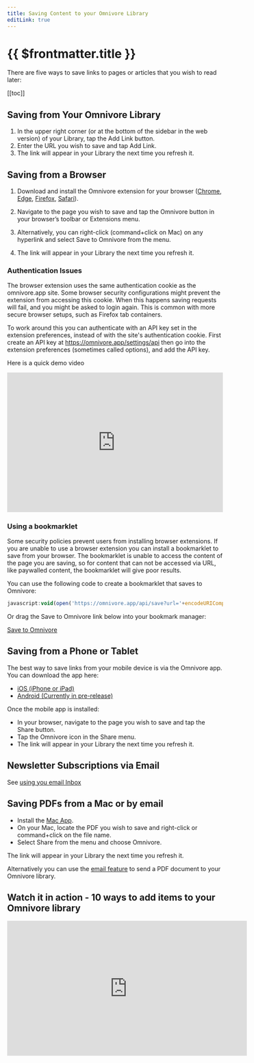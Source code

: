 ```yaml
---
title: Saving Content to your Omnivore Library
editLink: true
---
```


# {{ $frontmatter.title }}

There are five ways to save links to pages or articles that you wish to read later:

[[toc]]

## Saving from Your Omnivore Library

1. In the upper right corner (or at the bottom of the sidebar in the web version) of your Library, tap the Add Link button.
2. Enter the URL you wish to save and tap Add Link.
3. The link will appear in your Library the next time you refresh it.

## Saving from a Browser

1. Download and install the Omnivore extension for your browser ([Chrome](https://omnivore.app/install/chrome), [Edge](https://omnivore.app/install/edge), [Firefox](https://omnivore.app/install/firefox), [Safari](https://omnivore.app/install/safari)).

2. Navigate to the page you wish to save and tap the Omnivore button in your browser’s toolbar or Extensions menu.
3. Alternatively, you can right-click (command+click on Mac) on any hyperlink and select Save to Omnivore from the menu.
4. The link will appear in your Library the next time you refresh it.

### Authentication Issues

The browser extension uses the same authentication cookie as the omnivore.app site. Some browser security configurations might prevent the extension from accessing this cookie. When this happens saving requests will fail, and you might be asked to login again. This is common with more secure browser setups, such as Firefox tab containers.

To work around this you can authenticate with an API key set in the extension preferences, instead of with the site's authentication cookie. First create an API key at https://omnivore.app/settings/api then go into the extension preferences (sometimes called options), and add the API key.

Here is a quick demo video

<div style="position: relative; padding-bottom: 64.5933014354067%; height: 0;"><iframe src="https://www.loom.com/embed/dd3420464fdf49ffa1811601cace57ec?sid=ca629aff-8dd4-48ae-8dae-05118ac53f81" frameborder="0" webkitallowfullscreen mozallowfullscreen allowfullscreen style="position: absolute; top: 0; left: 0; width: 100%; height: 100%;"></iframe></div>

### Using a bookmarklet

Some security policies prevent users from installing browser extensions. If you are unable to use a browser extension you can install a bookmarklet to save from your browser. The bookmarklet is unable to access the content of the page you are saving, so for content that can not be accessed via URL, like paywalled content, the bookmarklet will give poor results.

You can use the following code to create a bookmarklet that saves to Omnivore:

```js
javascript:void(open('https://omnivore.app/api/save?url='+encodeURIComponent(location.href),'Omnivore'))
```

Or drag the Save to Omnivore link below into your bookmark manager:

<a href="javascript:void(open('https://omnivore.app/api/save?url='+encodeURIComponent(location.href),'Omnivore'))">Save to Omnivore</a>

## Saving from a Phone or Tablet

The best way to save links from your mobile device is via the Omnivore app. You can download the app here:

- [iOS (iPhone or iPad)](https://omnivore.app/install/ios)
- [Android (Currently in pre-release)](https://omnivore.app/install/android)

Once the mobile app is installed:

- In your browser, navigate to the page you wish to save and tap the Share button.
- Tap the Omnivore icon in the Share menu.
- The link will appear in your Library the next time you refresh it.

## Newsletter Subscriptions via Email

See [using you email Inbox](./inbox.md#receiving-newsletter-subscriptions-via-email)

## Saving PDFs from a Mac or by email

- Install the [Mac App](https://omnivore.app/install/mac).
- On your Mac, locate the PDF you wish to save and right-click or command+click on the file name.
- Select Share from the menu and choose Omnivore.

The link will appear in your Library the next time you refresh it.

Alternatively you can use the [email feature](inbox.mdl#sending-pdfs-to-your-omnivore-email-address) to send a PDF document to your Omnivore library.

## Watch it in action - 10 ways to add items to your Omnivore library

<iframe width="560" height="315" src="https://www.youtube.com/embed/HfQxQPT5-tU" title="YouTube video player" frameborder="0" allow="accelerometer; autoplay; clipboard-write; encrypted-media; gyroscope; picture-in-picture; web-share" allowfullscreen></iframe>
